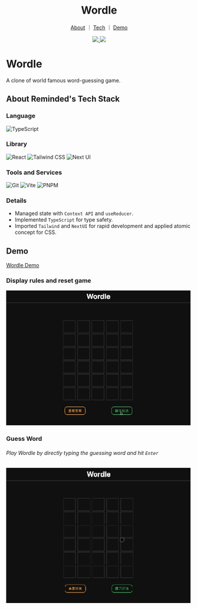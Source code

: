 <div align="center">

   <h1>Wordle</h1>

  <p align="center">
   <a href="#wordle">About</a>
    ｜
   <a href="#language">Tech</a>
    ｜
   <a href="#demo">Demo</a>
  </p>
  <p><a href="https://www.linkedin.com/in/chriskang0917/">
    <img src="https://img.shields.io/badge/LinkedIn-0077B5?style=for-the-badge&logo=linkedin&logoColor=white" />
  </a>
  <a href="mailto:chriskang0917@gmail.com">
    <img src="https://img.shields.io/badge/Gmail-D14836?style=for-the-badge&logo=gmail&logoColor=white" />
  </a></p>
</div>

# Wordle

A clone of world famous word-guessing game.

## About Reminded's Tech Stack

### Language

![TypeScript](https://img.shields.io/badge/TypeScript-3178C6.svg?style=for-the-badge&logo=TypeScript&logoColor=white)

### Library

![React](https://img.shields.io/badge/React-61DAFB.svg?style=for-the-badge&logo=React&logoColor=black) ![Tailwind CSS](https://img.shields.io/badge/Tailwind%20CSS-06B6D4.svg?style=for-the-badge&logo=Tailwind-CSS&logoColor=white) ![Next UI](https://img.shields.io/badge/NextUI-000000.svg?style=for-the-badge&logo=NextUI&logoColor=white)

### Tools and Services

![Git](https://img.shields.io/badge/Git-F05032.svg?style=for-the-badge&logo=Git&logoColor=white) ![Vite](https://img.shields.io/badge/Vite-646CFF.svg?style=for-the-badge&logo=Vite&logoColor=white) ![PNPM](https://img.shields.io/badge/pnpm-F69220.svg?style=for-the-badge&logo=pnpm&logoColor=white)

### Details

- Managed state with `Context API` and `useReducer`.
- Implemented `TypeScript` for type safety.
- Imported `Tailwind` and `NextUI` for rapid development and applied atomic concept for CSS.

## Demo

[Wordle Demo](https://chris-wordle-phase-4.web.app/)

### Display rules and reset game

<img src="./Wordle/public/rules_and_reset.gif" style="width:500px" alt="seek rule and reset game" />

### Guess Word

###### Play Wordle by directly typing the guessing word and hit `Enter`

<img src="./Wordle/public/play.gif" style="width:500px" alt="Progress of playing" />
